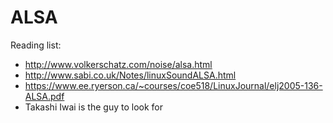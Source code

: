 # ALSA
Reading list:
- http://www.volkerschatz.com/noise/alsa.html
- http://www.sabi.co.uk/Notes/linuxSoundALSA.html
- https://www.ee.ryerson.ca/~courses/coe518/LinuxJournal/elj2005-136-ALSA.pdf
- Takashi Iwai is the guy to look for
